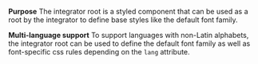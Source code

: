 **Purpose** The integrator root is a styled component that can be used as a root
by the integrator to define base styles like the default font family.

**Multi-language support** To support languages with non-Latin alphabets,
the integrator root can be used to define the default font family as well as
font-specific css rules depending on the ``lang`` attribute.
